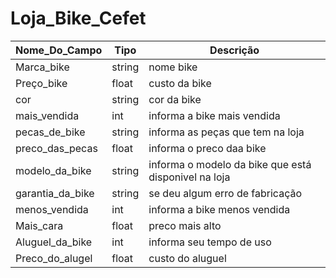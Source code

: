 # Loja_Bike_Cefet
|Nome_Do_Campo|Tipo|Descrição|
|-------------|----|---------|
|Marca_bike|string|nome bike|
|Preço_bike|float|custo da bike|
|cor|string| cor da bike|
|mais_vendida|int|informa a bike mais vendida|
|pecas_de_bike|string|informa as peças que tem na loja|
|preco_das_pecas|float|informa o preco daa bike|
|modelo_da_bike|string| informa o modelo da bike que está disponivel na loja|
|garantia_da_bike|string|se deu algum erro de fabricação |
|menos_vendida|int|informa a bike menos vendida|
|Mais_cara|float|preco mais alto|
|Aluguel_da_bike|int|informa seu tempo de uso|
|Preco_do_alugel|float|custo do aluguel|
